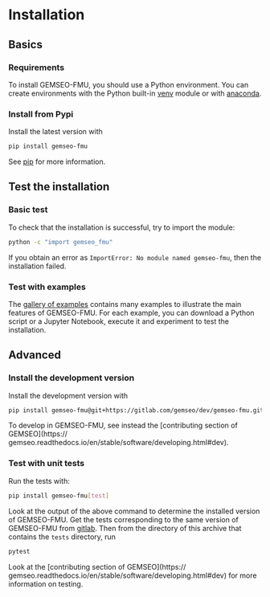 <!--
 Copyright 2021 IRT Saint Exupéry, https://www.irt-saintexupery.com

 This work is licensed under the Creative Commons Attribution-ShareAlike 4.0
 International License. To view a copy of this license, visit
 http://creativecommons.org/licenses/by-sa/4.0/ or send a letter to Creative
 Commons, PO Box 1866, Mountain View, CA 94042, USA.
-->

# Installation

## Basics

### Requirements

To install GEMSEO-FMU,
you should use a Python environment.
You can create environments with
the Python built-in
[venv](https://docs.python.org/3.9/library/venv.html) module
or with [anaconda](https://docs.anaconda.com/anaconda/install).

### Install from Pypi

Install the latest version with

```bash
pip install gemseo-fmu
```

See [pip](https://pip.pypa.io/en/stable/getting-started/) for more information.

## Test the installation

### Basic test

To check that the installation is successful,
try to import the module:

```bash
python -c "import gemseo_fmu"
```

If you obtain an error as `ImportError: No module named gemseo-fmu`,
then the installation failed.

### Test with examples

The [gallery of examples](../generated/examples/index.md) contains
many examples to illustrate the main features of GEMSEO-FMU.
For each example,
you can download a Python script or a Jupyter Notebook,
execute it and experiment to test the installation.

## Advanced

### Install the development version

Install the development version with

```bash
pip install gemseo-fmu@git+https://gitlab.com/gemseo/dev/gemseo-fmu.git@develop
```

To develop in GEMSEO-FMU,
see instead the [contributing section of GEMSEO](https://
gemseo.readthedocs.io/en/stable/software/developing.html#dev).

### Test with unit tests

Run the tests with:

```bash
pip install gemseo-fmu[test]

```

Look at the output of the above command
to determine the installed version of GEMSEO-FMU.
Get the tests corresponding to the same version of GEMSEO-FMU from
[gitlab](https://gitlab.com/gemseo/dev/gemseo-fmu>).
Then from the directory of this archive that contains the `tests` directory,
run

```bash
pytest
```

Look at the [contributing section of GEMSEO](https://
gemseo.readthedocs.io/en/stable/software/developing.html#dev)
for more information on testing.
